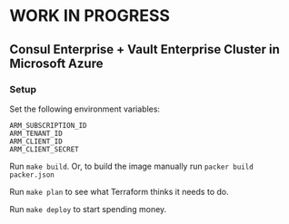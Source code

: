 # WORK IN PROGRESS

## Consul Enterprise + Vault Enterprise Cluster in Microsoft Azure

### Setup
Set the following environment variables:

```
ARM_SUBSCRIPTION_ID
ARM_TENANT_ID
ARM_CLIENT_ID
ARM_CLIENT_SECRET
```

Run `make build`. Or, to build the image manually run `packer build packer.json`

Run `make plan` to see what Terraform thinks it needs to do.

Run `make deploy` to start spending money.
